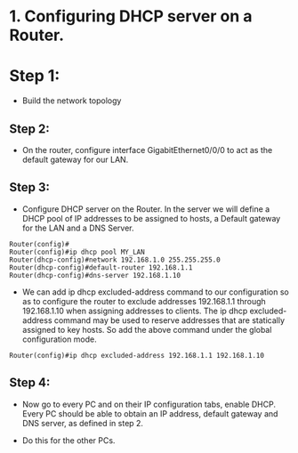 # 1. Configuring DHCP server on a Router.
# Step 1: 
+ Build the network topology

## Step 2: 
+ On the router, configure interface GigabitEthernet0/0/0 to act as the default gateway for our LAN.

## Step 3: 
+ Configure DHCP server on the Router. In the server we will define a DHCP pool of IP addresses to be assigned to hosts, a Default gateway  for the LAN and a DNS Server.

~~~~
Router(config)#
Router(config)#ip dhcp pool MY_LAN
Router(dhcp-config)#network 192.168.1.0 255.255.255.0
Router(dhcp-config)#default-router 192.168.1.1
Router(dhcp-config)#dns-server 192.168.1.10
~~~~

+ We can add ip dhcp excluded-address command to our configuration so as to configure the router to exclude addresses 192.168.1.1 through 192.168.1.10 when assigning addresses to clients. The ip dhcp excluded-address command may be used to reserve addresses that are statically assigned to key hosts. So add the above command under the global configuration mode.

~~~~
Router(config)#ip dhcp excluded-address 192.168.1.1 192.168.1.10
~~~~

## Step 4:
+ Now go to every PC and on their IP configuration tabs, enable DHCP. Every PC should be able to obtain an IP address, default gateway and DNS server, as defined in step 2.

+ Do this for the other PCs.

